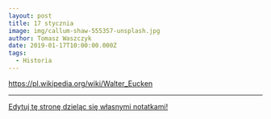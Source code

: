 ```yaml
---
layout: post
title: 17 stycznia
image: img/callum-shaw-555357-unsplash.jpg
author: Tomasz Waszczyk
date: 2019-01-17T10:00:00.000Z
tags:
  - Historia
---
```


https://pl.wikipedia.org/wiki/Walter_Eucken

---

<a href="https://github.com/TomaszWaszczyk/historia.waszczyk.com/edit/master/src/content/january-17.md" target="_blank">Edytuj tę stronę dzieląc się własnymi notatkami!</a>
